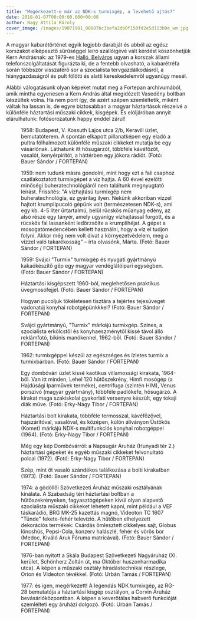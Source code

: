 ```yaml
---
title: "Megérkezett-e már az NDK-s turmixgép, a levehető ajtós?"
date: 2018-01-07T00:00:00.000+00:00
author: Nagy Attila Károly
cover_image: /images/19071901_08687bc3befa2db0f150fd2e5d113b0e_wm.jpg
---
```


A magyar kabarétörténet egyik legjobb darabját és abból az egész korszakot elképesztő sűrűséggel leíró szállóigévé vált kérdést köszönhetjük Kern Andrásnak: az 1979-es [Halló, Belváros](http://www.ndk.hu/zs/hang/turmix.htm) ugyan a korszak állami telefonszolgáltatását figurázta ki, de a fentebb olvasható, a kabarétréfa során többször visszatérő sor a szocialista tervgazdálkodásról, a hiánygazdaságról és pult fölötti és alatti kereskedelemről ugyanúgy mesél.

Alábbi válogatásunk olyan képeket mutat meg a Fortepan archívumából, amik mintha egyenesen a Kern András által megidézett Vasedény boltban készültek volna. Ha nem pont így, de azért szépen szemléltetik, miként váltak ha lassan is, de egyre biztosabban a magyar háztartások részeivé a különféle háztartási műszaki cikkek, kisgépek. És elöljáróban annyit elárulhatunk: fotósorozatunk happy enddel zárul!

<figure>
<img src="/images/19069939_76fcd8fe39842ae991fd6aa2b1096eba_wm.jpg" alt="" />
<figcaption>1958: Budapest, V. Kossuth Lajos utca 2/b, Keravill üzlet, bemutatóterem. A spontán elkapott pillanatképen egy eladó a pultra fölhalmozott különféle műszaki cikkeket mutatja be egy vásárlónak. Láthatunk itt hősugárzót, többféle kávéfőzőt, vasalót, kenyérpirítót, a háttérben egy jókora rádiót. (Fotó: Bauer Sándor / FORTEPAN)</figcaption>
</figure>

<figure>
<img src="/images/19069961_849a73166f6bcd4e2177787db3c86b79_wm.jpg" alt="" />
<figcaption>1959: nem tudunk másra gondolni, mint hogy ezt a fali csaphoz csatlakoztatott turmixgépet a víz hajtja. A 60 évvel ezelőtti minőségi buheratechnológiáról nem találtunk megnyugtató leírást. Frissítés: "A vízhajtású turmixgép nem buheratechnológia, ez gyárilag ilyen. Nekünk akkoriban vízzel hajtott krumplipucoló gépünk volt (természetesen NDK-s), ami egy kb. 4-5 liter űrtartalmú, belül rücskös műanyag edény, az alsó része egy tányér, amely ugyanígy vízhajtással forgott, és a rücskös fal lassanként ledörzsölte a krumplihéjat. A gépet a mosogatómedencében kellett használni, hogy a víz el tudjon folyni. Akkor még nem volt divat a környezetvédelem, meg a vízzel való takarékosság" – írta olvasónk, Márta. (Fotó: Bauer Sándor / FORTEPAN)</figcaption>
</figure>

<figure>
<img src="/images/19069965_e5a96e306f6e13c63ae163cd064314ad_wm.jpg" alt="" />
<figcaption>1959: Svájci "Turmix" turmixgép és nyugati gyártmányú kakaókészítő gép egy magyar vendéglátóipari egységben. (Fotó: Bauer Sándor / FORTEPAN)</figcaption>
</figure>

<figure>
<img src="/images/19069969_1c4c910a6f4e1395c9e9c7a02356a0c6_wm.jpg" alt="" />
<figcaption>Háztartási kisgépszett 1960-ból, meglehetősen praktikus üvegmosófejjel. (Fotó: Bauer Sándor / FORTEPAN)</figcaption>
</figure>

<figure>
<img src="/images/19069967_59dd59e9430c94aa3a9a1e03d68dc7ec_wm.jpg" alt="" />
<figcaption>Hogyan pucoljuk tökéletesen tisztára a tejértes tejesüveget vadonatúj konyhai robotgépünkkkel? (Fotó: Bauer Sándor / FORTEPAN)</figcaption>
</figure>

<figure>
<img src="/images/19074373_f6e5c200f3139e59fd7c448a3a80d2cf_wm.jpg" alt="" />
<figcaption>Svájci gyártmányú, "Turmix" márkájú turmixgép. Színes, a szocialista erkölcstől és konyhaeszménytől kissé távol álló reklámfotó, bikinis manökennel, 1962-ből. (Fotó: Bauer Sándor / FORTEPAN)</figcaption>
</figure>

<figure>
<img src="/images/19069973_ac39d1a7cd307dff665307cbf3a242fa_wm.jpg" alt="" />
<figcaption>1962: turmixgéppel készül az egészséges és ízletes turmix a turmixbárban. (Fotó: Bauer Sándor / FORTEPAN)</figcaption>
</figure>

<figure>
<img src="/images/19069955_535f1231518e8d6f2c636729b08a2c2e_wm.jpg" alt="" />
<figcaption>Egy dombóvári üzlet kissé kaotikus villamossági kirakata, 1964-ből. Van itt minden, Lehel 120 hűtőszekrény, Himfi mosógép (a Hajdúsági Iparművek terméke), centrifuga (szintén HIM), Venus porszívó (magyar gyártmány), többféle padlókefe, hősugárzó. A kirakat maga szakiskolai gyakorlati versenyre készült, egy tokaji diák műve. (Fotó: Erky-Nagy Tibor / FORTEPAN)</figcaption>
</figure>

<figure>
<img src="/images/19069975_88a0d8266e692639946672c62aa70a1d_wm.jpg" alt="" />
<figcaption>Háztartási bolt kirakata, többféle termosszal, kávéfőzővel, hajszárítóval, vasalóval, és középen, külön állványon Üstökös (Komet) márkájú NDK-s multifunkciós konyhai robotgéppel (1964). (Fotó: Erky-Nagy Tibor / FORTEPAN)</figcaption>
</figure>

<figure>
<img src="/images/19069945_92d3ccdcab761fb2f228edb5d4de0ba4_wm.jpg" alt="" />
<figcaption>Még egy kép Dombóvárról: a Napsugár Áruház (Hunyadi tér 2.) háztartási gépeket és egyéb műszaki cikkeket felvonultató polcai (1972). (Fotó: Erky-Nagy Tibor / FORTEPAN)</figcaption>
</figure>

<figure>
<img src="/images/19069943_60e1913b9aeb27b863e033354eeb54c1_wm.jpg" alt="" />
<figcaption>Szép, mint öt vasaló szándékos találkozása a bolti kirakatban (1973). (Fotó: Bauer Sándor / FORTEPAN)</figcaption>
</figure>

<figure>
<img src="/images/19069953_28bf1ecd1f73248e66f2788206f3faac_wm.jpg" alt="" />
<figcaption>1974: a gödöllői Szövetkezeti Áruház műszaki osztályának kínálata. A Szabadság téri háztartási boltban a hűtőszekrényeken, fagyasztógépeken kívül olyan alapvető szocialista műszaki cikkeket lehetett kapni, mint például a VEF táskarádió, BRG MK-25 kazettás magnó, Videoton TC 1607 "Tünde" fekete-fehér televízió. A hűtőben elhelyezett dekorációs termékek: Csárdás ömlesztett cikkelyes sajt, Globus löncshús, Pepsi-Cola, konzerv halászlé, fehér és vörös bor (Medoc, Kiváló Áruk Fóruma matricával). (Fotó: Bauer Sándor / FORTEPAN)</figcaption>
</figure>

<figure>
<img src="/images/19069949_4650ac93db3060b59b98848b12de6905_wm.jpg" alt="" />
<figcaption>1976-ban nyitott a Skála Budapest Szövetkezeti Nagyáruház (XI. kerület, Schönherz Zoltán út, ma Október huszonharmadika utca). A képen a műszaki osztály híradástechnikai részlege, Orion és Videoton tévékkel. (Fotó: Urbán Tamás / FORTEPAN)</figcaption>
</figure>

<figure>
<img src="/images/19069977_652ddf34bfb92d10ee686ddfac762094_wm.jpg" alt="" />
<figcaption>1977: és igen, megérkezett! A legendás NDK turmixgép, az RG-28 bemutatója a háztartási kisgép osztályon, a Corvin Áruház bevásárlóközpontban. A képen a keverőtálas habverő funkcióját szemlélteti egy áruházi dolgozó. (Fotó: Urbán Tamás / FORTEPAN)</figcaption>
</figure>

